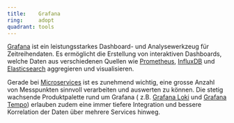 ```yaml
---
title:    Grafana  
ring:     adopt  
quadrant: tools
---
```


[Grafana][grafana] ist ein leistungsstarkes Dashboard- und Analysewerkzeug für Zeitreihendaten. Es ermöglicht die
Erstellung von interaktiven Dashboards, welche Daten aus verschiedenen Quellen wie [Prometheus][prometheus],
[InfluxDB][influxdb] und [Elasticsearch][elasticsearch] aggregieren und visualisieren.

Gerade bei [Microservices][microservices] ist es zunehmend wichtig, eine grosse Anzahl von Messpunkten sinnvoll
verarbeiten und auswerten zu können. Die stetig wachsende Produktpalette rund um Grafana (
z.B. [Grafana Loki][grafana-loki] und [Grafana Tempo][grafana-tempo]) erlauben zudem eine immer tiefere Integration und
bessere Korrelation der Daten über mehrere Services hinweg.

[grafana]: https://grafana.com/grafana/
[prometheus]: https://prometheus.io
[influxdb]: https://www.influxdata.com
[elasticsearch]: https://www.elastic.co
[microservices]: ../concepts-and-methods/microservices.html
[grafana-loki]: https://grafana.com/oss/loki/
[grafana-tempo]: https://grafana.com/traces/
